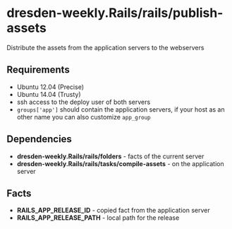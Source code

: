 dresden-weekly.Rails/rails/publish-assets
================================

Distribute the assets from the application servers to the webservers

Requirements
------------

* Ubuntu 12.04 (Precise) 
* Ubuntu 14.04 (Trusty)
* ssh access to the deploy user of both servers
* `groups['app']` should contain the application servers, if your host as an other name you can also customize `app_group`

Dependencies
------------

* **dresden-weekly.Rails/rails/folders** - facts of the current server
* **dresden-weekly.Rails/rails/tasks/compile-assets** - on the application server

Facts
-----

* **RAILS_APP_RELEASE_ID** - copied fact from the application server
* **RAILS_APP_RELEASE_PATH** - local path for the release

